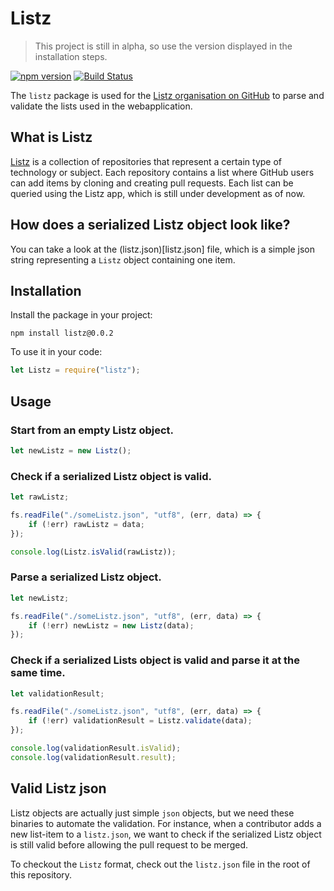 # Listz

> This project is still in alpha, so use the version displayed in the installation steps.

[![npm version](https://badge.fury.io/js/listz.svg)](https://badge.fury.io/js/listz)
[![Build Status](https://travis-ci.org/listz/listz.svg?branch=master)](https://travis-ci.org/listz/listz)

The `listz` package is used for the [Listz organisation on GitHub](https://github.com/listz) to parse and validate the lists used in the webapplication.

## What is Listz

[Listz](https://www.github.com/listz) is a collection of repositories that represent a certain type of technology or subject. Each repository contains a list where GitHub users can add items by cloning and creating pull requests. Each list can be queried using the Listz app, which is still under development as of now.

## How does a serialized Listz object look like?

You can take a look at the (listz.json)[listz.json] file, which is a simple json string representing a `Listz` object containing one item.

## Installation

Install the package in your project:

```shell
npm install listz@0.0.2
```

To use it in your code:

```javascript
let Listz = require("listz");
```

## Usage

### Start from an empty Listz object.

```javascript
let newListz = new Listz();
```

### Check if a serialized Listz object is valid.

```javascript
let rawListz;

fs.readFile("./someListz.json", "utf8", (err, data) => {
    if (!err) rawListz = data;
});

console.log(Listz.isValid(rawListz));
```

### Parse a serialized Listz object.

```javascript
let newListz;

fs.readFile("./someListz.json", "utf8", (err, data) => {
    if (!err) newListz = new Listz(data);
});
```

### Check if a serialized Lists object is valid and parse it at the same time.

```javascript
let validationResult;

fs.readFile("./someListz.json", "utf8", (err, data) => {
    if (!err) validationResult = Listz.validate(data);
});

console.log(validationResult.isValid);
console.log(validationResult.result);
```

## Valid Listz json

Listz objects are actually just simple `json` objects, but we need these binaries to automate the validation. For instance, when a contributor adds a new list-item to a `listz.json`, we want to check if the serialized Listz object is still valid before allowing the pull request to be merged. 

To checkout the `Listz` format, check out the `listz.json` file in the root of this repository.
